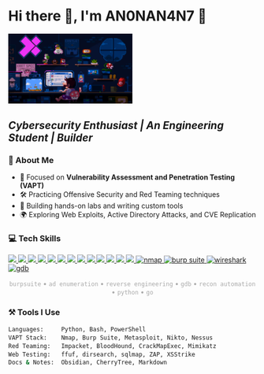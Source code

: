 <h1 align="left">Hi there 👋, I'm AN0NAN4N7 👾</h1>

<p align="left">
  <img src="hacker-bg.gif" width="50%" />
</p>


<h2 align="left"><em> Cybersecurity Enthusiast | An Engineering Student  | Builder</em></h2>


### 🧠 About Me

- 🔐 Focused on **Vulnerability Assessment and Penetration Testing (VAPT)**
- 🛠️ Practicing Offensive Security and Red Teaming techniques  
- 🧪 Building hands-on labs and writing custom tools  
- 🌍 Exploring Web Exploits, Active Directory Attacks, and CVE Replication  

### 💻 Tech Skills

<p align="left">

  <!-- Programming Languages -->
  <a href="https://www.python.org/doc/" target="_blank">
    <img src="https://cdn.jsdelivr.net/gh/devicons/devicon/icons/python/python-original.svg" height="50"/>
  </a>
  <a href="https://www.gnu.org/software/bash/manual/" target="_blank">
    <img src="https://cdn.jsdelivr.net/gh/devicons/devicon/icons/bash/bash-original.svg" height="50"/>
  </a>
  <a href="https://go.dev/doc/" target="_blank">
    <img src="https://cdn.jsdelivr.net/gh/devicons/devicon/icons/go/go-original.svg" height="50"/>
  </a>
  <a href="https://devdocs.io/c/" target="_blank">
    <img src="https://cdn.jsdelivr.net/gh/devicons/devicon/icons/c/c-original.svg" height="50"/>
  </a>
  <a href="https://developer.mozilla.org/en-US/docs/Web/HTML" target="_blank">
    <img src="https://cdn.jsdelivr.net/gh/devicons/devicon/icons/html5/html5-original.svg" height="50"/>
  </a>
  <a href="https://developer.mozilla.org/en-US/docs/Web/CSS" target="_blank">
    <img src="https://cdn.jsdelivr.net/gh/devicons/devicon/icons/css3/css3-original.svg" height="50"/>
  </a>
  <a href="https://developer.mozilla.org/en-US/docs/Web/JavaScript" target="_blank">
    <img src="https://cdn.jsdelivr.net/gh/devicons/devicon/icons/javascript/javascript-original.svg" height="50"/>
  </a>

  <!-- Tools & OS -->
  <a href="https://www.linux.org/pages/download/" target="_blank">
    <img src="https://cdn.jsdelivr.net/gh/devicons/devicon/icons/linux/linux-original.svg" height="50"/>
  </a>
  <a href="https://www.docker.com/get-started/" target="_blank">
    <img src="https://cdn.jsdelivr.net/gh/devicons/devicon/icons/docker/docker-original.svg" height="50"/>
  </a>
  <a href="https://www.vim.org/docs.php" target="_blank">
    <img src="https://cdn.jsdelivr.net/gh/devicons/devicon/icons/vim/vim-original.svg" height="50"/>
  </a>
  <a href="https://git-scm.com/doc" target="_blank">
    <img src="https://cdn.jsdelivr.net/gh/devicons/devicon/icons/git/git-original.svg" height="50"/>
  </a>
  <a href="https://docs.github.com/en" target="_blank">
    <img src="https://cdn.jsdelivr.net/gh/devicons/devicon/icons/github/github-original.svg" height="50"/>
  </a>

  <!-- Databases -->
  <a href="https://dev.mysql.com/doc/" target="_blank">
    <img src="https://cdn.jsdelivr.net/gh/devicons/devicon/icons/mysql/mysql-original.svg" height="50"/>
  </a>

  <!-- Cybersecurity Tools -->
  <a href="https://nmap.org/book/man.html" target="_blank">
    <img src="https://img.icons8.com/ios/50/26e07f/nmap.png" height="50" alt="nmap"/>
  </a>
  <a href="https://portswigger.net/burp/documentation" target="_blank">
    <img src="https://static.portswigger.net/burp/images/favicons/favicon-32x32.png" height="50" alt="burp suite"/>
  </a>
  <a href="https://www.wireshark.org/docs/" target="_blank">
    <img src="https://upload.wikimedia.org/wikipedia/commons/e/e0/Wireshark_Logo_2020.svg" height="50" alt="wireshark"/>
  </a>
  <a href="https://sourceware.org/gdb/current/onlinedocs/gdb/" target="_blank">
    <img src="https://upload.wikimedia.org/wikipedia/commons/8/8e/Gnu-debugger-logo.svg" height="50" alt="gdb"/>
  </a>

</p>




<p align="center" style="color: #AAAAAA;">
  <code>burpsuite</code> • <code>ad enumeration</code> • <code>reverse engineering</code> • <code>gdb</code> • <code>recon automation</code> • <code>python</code> • <code>go</code>
</p>



### ⚒️ Tools I Use

```bash
Languages:     Python, Bash, PowerShell
VAPT Stack:    Nmap, Burp Suite, Metasploit, Nikto, Nessus
Red Teaming:   Impacket, BloodHound, CrackMapExec, Mimikatz
Web Testing:   ffuf, dirsearch, sqlmap, ZAP, XSStrike
Docs & Notes:  Obsidian, CherryTree, Markdown
